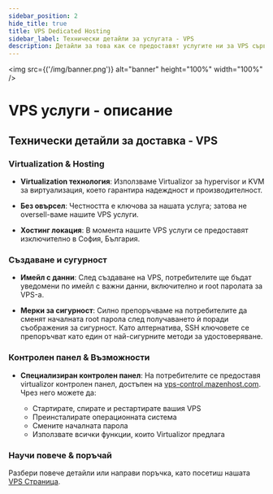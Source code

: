 ```yaml
---
sidebar_position: 2
hide_title: true
title: VPS Dedicated Hosting
sidebar_label: Технически детайли за услугата - VPS
description: Детайли за това как се предоставят услугите ни за VPS сървъри
---
```


<img src={('/img/banner.png')} alt="banner" height="100%" width="100%" />

<div class="text--center">
<h1>VPS услуги - описание</h1>
</div>

## Технически детайли за доставка - VPS

### Virtualization & Hosting
- **Virtualization технология**: Използваме Virtualizor за hypervisor и KVM за виртуализация, което гарантира надеждност и производителност.

- **Без овърсел**: Честността е ключова за нашата услуга; затова не oversell-ваме нашите VPS услуги.

- **Хостинг локация**: В момента нашите VPS услуги се предоставят изключително в София, България.

### Създаване и сугурност
- **Имейл с данни**: След създаване на VPS, потребителите ще бъдат уведомени по имейл с важни данни, включително и root паролата за VPS-а.

- **Мерки за сигурност**: Силно препоръчваме на потребителите да сменят началната root парола след получаването ѝ поради съображения за сигурност. Като алтернатива, SSH ключовете се препоръчват като един от най-сигурните методи за удостоверяване.

### Контролен панел & Възможности
- **Специализиран контролен панел**: На потребителите се предоставя virtualizor контролен панел, достъпен на [vps-control.mazenhost.com](https://vps-control.mazenhost.com/). Чрез него можете да:

  - Стартирате, спирате и рестартирате вашия VPS
  - Преинсталирате операционната система
  - Смените началната парола
  - Използвате всички функции, които Virtualizor предлага

### Научи повече & поръчай
Разбери повече детайли или направи поръчка, като посетиш нашата [VPS Страница](https://mazenhost.bg/vps).
